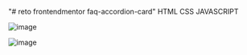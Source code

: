 "# reto frontendmentor faq-accordion-card"  HTML CSS JAVASCRIPT

![image](https://github.com/gabrielveliz/faq-accordion-card/assets/24717811/8cce6d99-2ffe-4872-96e0-82399e3a2153)

![image](https://github.com/gabrielveliz/faq-accordion-card/assets/24717811/a1e4126e-a4e7-42a0-a297-ba82b381e3ba)
